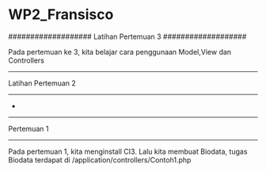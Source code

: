 # WP2_Fransisco
###################
Latihan Pertemuan 3
###################

Pada pertemuan ke 3, kita belajar cara penggunaan Model,View dan Controllers

*******************
Latihan Pertemuan 2
*******************

-

**************************
Pertemuan 1
**************************

Pada pertemuan 1, kita menginstall CI3.
Lalu kita membuat Biodata, tugas Biodata terdapat di /application/controllers/Contoh1.php

